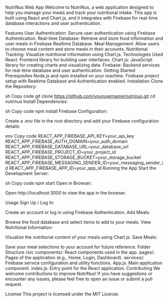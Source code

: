 
NutriNus Web App
Welcome to NutriNus, a web application designed to help you manage your meals and track your nutritional intake. This app is built using React and Chart.js, and it integrates with Firebase for real-time database interactions and user authentication.

Features
User Authentication: Secure user authentication using Firebase Authentication.
Real-time Database: Retrieve and store food information and user meals in Firebase Realtime Database.
Meal Management: Allow users to choose meal content and store meals in their accounts.
Nutritional Tracking: Visualize nutritional information using Chart.js.
Technologies Used
React: Frontend library for building user interfaces.
Chart.js: JavaScript library for creating charts and visualizing data.
Firebase: Backend services for real-time database and user authentication.
Getting Started
Prerequisites
Node.js and npm installed on your machine.
Firebase project setup with Realtime Database and Authentication enabled.
Installation
Clone the Repository:

sh
Copy code
git clone https://github.com/yourusername/nutrinus.git
cd nutrinus
Install Dependencies:

sh
Copy code
npm install
Firebase Configuration:

Create a .env file in the root directory and add your Firebase configuration details:

env
Copy code
REACT_APP_FIREBASE_API_KEY=your_api_key
REACT_APP_FIREBASE_AUTH_DOMAIN=your_auth_domain
REACT_APP_FIREBASE_DATABASE_URL=your_database_url
REACT_APP_FIREBASE_PROJECT_ID=your_project_id
REACT_APP_FIREBASE_STORAGE_BUCKET=your_storage_bucket
REACT_APP_FIREBASE_MESSAGING_SENDER_ID=your_messaging_sender_id
REACT_APP_FIREBASE_APP_ID=your_app_id
Running the App
Start the Development Server:

sh
Copy code
npm start
Open in Browser:

Open http://localhost:3000 to view the app in the browser.

Usage
Sign Up / Log In:

Create an account or log in using Firebase Authentication.
Add Meals:

Browse the food database and select items to add to your meals.
View Nutritional Information:

Visualize the nutritional content of your meals using Chart.js.
Save Meals:

Save your meal selections to your account for future reference.
Folder Structure
/src
components/: React components used in the app.
pages/: Pages of the application (e.g., Home, Login, Dashboard).
services/: Firebase service configuration and utility functions.
App.js: Main application component.
index.js: Entry point for the React application.
Contributing
We welcome contributions to improve NutriNus! If you have suggestions or encounter any issues, please feel free to open an issue or submit a pull request.

License
This project is licensed under the MIT License.



